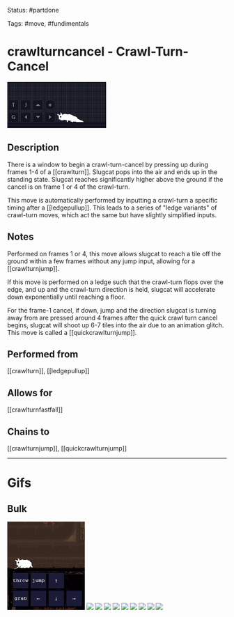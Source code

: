 Status: #partdone

Tags: #move, #fundimentals

# crawlturncancel - Crawl-Turn-Cancel
<img src=https://raw.githubusercontent.com/LauraHannah44/Rain-World-Movement/main/Files/crawlturncancel_header.gif>

## Description
There is a window to begin a crawl-turn-cancel by pressing up during frames 1-4 of a [[crawlturn]]. Slugcat pops into the air and ends up in the standing state. Slugcat reaches significantly higher above the ground if the cancel is on frame 1 or 4 of the crawl-turn.

This move is automatically performed by inputting a crawl-turn a specific timing after a [[ledgepullup]]. This leads to a series of "ledge variants" of crawl-turn moves, which act the same but have slightly simplified inputs.

## Notes
Performed on frames 1 or 4, this move allows slugcat to reach a tile off the ground within a few frames without any jump input, allowing for a [[crawlturnjump]].

If this move is performed on a ledge such that the crawl-turn flops over the edge, and up and the crawl-turn direction is held, slugcat will accelerate down exponentially until reaching a floor.

For the frame-1 cancel, if down, jump and the direction slugcat is turning away from are pressed around 4 frames after the quick crawl turn cancel begins, slugcat will shoot up 6-7 tiles into the air due to an animation glitch. This move is called a [[quickcrawlturnjump]].

## Performed from
[[crawlturn]], [[ledgepullup]]

## Allows for
[[crawlturnfastfall]]

## Chains to
[[crawlturnjump]], [[quickcrawlturnjump]]

___
# Gifs
## Bulk
<img src=https://raw.githubusercontent.com/LauraHannah44/Rain-World-Movement/main/Files/crawlturncancel_0.gif>

<img src=https://raw.githubusercontent.com/LauraHannah44/Rain-World-Movement/main/Files/crawlturncancel_1.gif>

<img src=https://raw.githubusercontent.com/LauraHannah44/Rain-World-Movement/main/Files/crawlturncancel_2.gif>

<img src=https://raw.githubusercontent.com/LauraHannah44/Rain-World-Movement/main/Files/crawlturncancel_3.gif>

<img src=https://raw.githubusercontent.com/LauraHannah44/Rain-World-Movement/main/Files/crawlturncancel_4.gif>

<img src=https://raw.githubusercontent.com/LauraHannah44/Rain-World-Movement/main/Files/crawlturncancel_5.gif>

<img src=https://raw.githubusercontent.com/LauraHannah44/Rain-World-Movement/main/Files/crawlturncancel_6.gif>

<img src=https://raw.githubusercontent.com/LauraHannah44/Rain-World-Movement/main/Files/crawlturncancel_7.gif>

<img src=https://raw.githubusercontent.com/LauraHannah44/Rain-World-Movement/main/Files/crawlturncancel_8.gif>

<img src=https://raw.githubusercontent.com/LauraHannah44/Rain-World-Movement/main/Files/crawlturncancel_9.gif>
